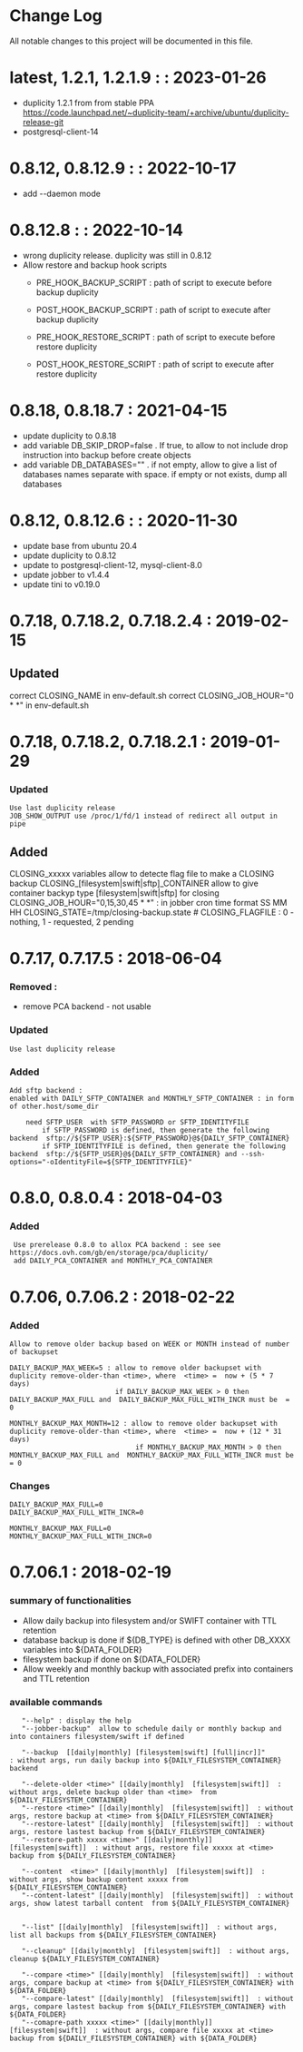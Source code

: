 # Change Log
All notable changes to this project will be documented in this file.




#  latest, 1.2.1, 1.2.1.9 : : 2023-01-26
* duplicity 1.2.1 from from stable PPA https://code.launchpad.net/~duplicity-team/+archive/ubuntu/duplicity-release-git
* postgresql-client-14


#  0.8.12, 0.8.12.9 : : 2022-10-17
* add --daemon mode

#  0.8.12.8 : : 2022-10-14
* wrong duplicity release. duplicity was still in 0.8.12
* Allow restore and backup hook scripts
  * PRE_HOOK_BACKUP_SCRIPT      :  path of script to execute before  backup duplicity
  * POST_HOOK_BACKUP_SCRIPT      : path of script to execute after  backup duplicity

  * PRE_HOOK_RESTORE_SCRIPT      : path of script to execute before  restore duplicity
  * POST_HOOK_RESTORE_SCRIPT      : path of script to execute after  restore duplicity


#  0.8.18, 0.8.18.7 : 2021-04-15
* update duplicity to 0.8.18
* add variable DB_SKIP_DROP=false . If true, to allow to not include drop instruction into backup before create objects
* add variable DB_DATABASES="" . if not empty,  allow to give a list of databases names separate with space. if empty or not exists, dump all databases




#  0.8.12, 0.8.12.6 : : 2020-11-30
* update base from ubuntu 20.4
* update duplicity to 0.8.12
* update to   postgresql-client-12, mysql-client-8.0
* update jobber to v1.4.4
* update tini to v0.19.0


# 0.7.18,  0.7.18.2, 0.7.18.2.4 : 2019-02-15

## Updated
   correct CLOSING_NAME in env-default.sh
   correct CLOSING_JOB_HOUR="0 * *"   in env-default.sh

# 0.7.18,  0.7.18.2, 0.7.18.2.1 : 2019-01-29

### Updated
    Use last duplicity release
	JOB_SHOW_OUTPUT use /proc/1/fd/1 instead of redirect all output in pipe

## Added
  CLOSING_xxxxx variables allow to detecte flag file to make a CLOSING backup
	CLOSING_[filesystem|swift|sftp]_CONTAINER allow to give container backyp type [filesystem|swift|sftp] for closing
	CLOSING_JOB_HOUR="0,15,30,45 * *" : in jobber cron time format SS MM HH
	CLOSING_STATE=/tmp/closing-backup.state # CLOSING_FLAGFILE : 0 - nothing, 1 - requested, 2 pending




# 0.7.17, 0.7.17.5 : 2018-06-04

### Removed :
   - remove PCA backend - not usable

### Updated
    Use last duplicity release

### Added
    Add sftp backend :
    enabled with DAILY_SFTP_CONTAINER and MONTHLY_SFTP_CONTAINER : in form of other.host/some_dir

        need SFTP_USER  with SFTP_PASSWORD or SFTP_IDENTITYFILE
            if SFTP_PASSWORD is defined, then generate the following backend  sftp://${SFTP_USER}:${SFTP_PASSWORD}@${DAILY_SFTP_CONTAINER}
            if SFTP_IDENTITYFILE is defined, then generate the following backend  sftp://${SFTP_USER}@${DAILY_SFTP_CONTAINER} and --ssh-options="-oIdentityFile=${SFTP_IDENTITYFILE}"

# 0.8.0, 0.8.0.4 : 2018-04-03

### Added
     Use prerelease 0.8.0 to allox PCA backend : see see https://docs.ovh.com/gb/en/storage/pca/duplicity/
     add DAILY_PCA_CONTAINER and MONTHLY_PCA_CONTAINER


# 0.7.06, 0.7.06.2 : 2018-02-22

### Added
    Allow to remove older backup based on WEEK or MONTH instead of number of backupset

    DAILY_BACKUP_MAX_WEEK=5 : allow to remove older backupset with duplicity remove-older-than <time>, where  <time> =  now + (5 * 7 days)
                              if DAILY_BACKUP_MAX_WEEK > 0 then   DAILY_BACKUP_MAX_FULL and  DAILY_BACKUP_MAX_FULL_WITH_INCR must be  = 0

    MONTHLY_BACKUP_MAX_MONTH=12 : allow to remove older backupset with duplicity remove-older-than <time>, where  <time> =  now + (12 * 31 days)
                                   if MONTHLY_BACKUP_MAX_MONTH > 0 then   MONTHLY_BACKUP_MAX_FULL and  MONTHLY_BACKUP_MAX_FULL_WITH_INCR must be  = 0

### Changes
    DAILY_BACKUP_MAX_FULL=0
    DAILY_BACKUP_MAX_FULL_WITH_INCR=0

    MONTHLY_BACKUP_MAX_FULL=0
    MONTHLY_BACKUP_MAX_FULL_WITH_INCR=0



# 0.7.06.1 : 2018-02-19

### summary of functionalities
   - Allow daily backup into filesystem and/or SWIFT container with TTL retention
   - database backup is done if ${DB_TYPE} is defined with other DB_XXXX variables into ${DATA_FOLDER}
   - filesystem backup if done on ${DATA_FOLDER}
   - Allow weekly and monthly backup with associated prefix into containers and TTL retention

### available commands
       "--help" : display the help
       "--jobber-backup"  allow to schedule daily or monthly backup and into containers filesystem/swift if defined

       "--backup  [[daily|monthly] [filesystem|swift] [full|incr]]"          : without args, run daily backup into ${DAILY_FILESYSTEM_CONTAINER} backend

       "--delete-older <time>" [[daily|monthly]  [filesystem|swift]]  : without args, delete backup older than <time>  from ${DAILY_FILESYSTEM_CONTAINER}
       "--restore <time>" [[daily|monthly]  [filesystem|swift]]  : without args, restore backup at <time> from ${DAILY_FILESYSTEM_CONTAINER}
       "--restore-latest" [[daily|monthly]  [filesystem|swift]]  : without args, restore lastest backup from ${DAILY_FILESYSTEM_CONTAINER}
       "--restore-path xxxxx <time>" [[daily|monthly]]  [filesystem|swift]]  : without args, restore file xxxxx at <time> backup from ${DAILY_FILESYSTEM_CONTAINER}

       "--content  <time>" [[daily|monthly]  [filesystem|swift]]  : without args, show backup content xxxxx from ${DAILY_FILESYSTEM_CONTAINER}
       "--content-latest" [[daily|monthly]  [filesystem|swift]]  : without args, show latest tarball content  from ${DAILY_FILESYSTEM_CONTAINER}


       "--list" [[daily|monthly]  [filesystem|swift]]  : without args, list all backups from ${DAILY_FILESYSTEM_CONTAINER}

       "--cleanup" [[daily|monthly]  [filesystem|swift]]  : without args, cleanup ${DAILY_FILESYSTEM_CONTAINER}

       "--compare <time>" [[daily|monthly]  [filesystem|swift]]  : without args, compare backup at <time> from ${DAILY_FILESYSTEM_CONTAINER} with ${DATA_FOLDER}
       "--compare-latest" [[daily|monthly]  [filesystem|swift]]  : without args, compare lastest backup from ${DAILY_FILESYSTEM_CONTAINER} with ${DATA_FOLDER}
       "--comapre-path xxxxx <time>" [[daily|monthly]]  [filesystem|swift]]  : without args, compare file xxxxx at <time> backup from ${DAILY_FILESYSTEM_CONTAINER} with ${DATA_FOLDER}
